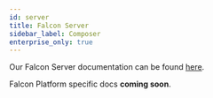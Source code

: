 ```yaml
---
id: server
title: Falcon Server
sidebar_label: Composer
enterprise_only: true
---
```


Our Falcon Server documentation can be found [here](/v2019/platform/falcon-server/basics).

Falcon Platform specific docs **coming soon**.
